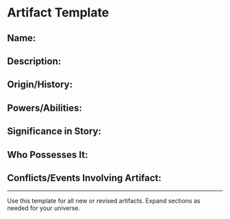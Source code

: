 # Artifact Template

## Name:

## Description:

## Origin/History:

## Powers/Abilities:

## Significance in Story:

## Who Possesses It:

## Conflicts/Events Involving Artifact:

---
Use this template for all new or revised artifacts. Expand sections as needed for your universe.
